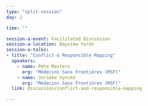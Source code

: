 ```yaml
---
type: "split-session"
day: 2

time: ""

session-a-event: Facilitated Discussion
session-a-location: Bayview Yards
session-a-talks:
- title: "Conflict & Responsible Mapping"
  speakers:
    - name: Pete Masters
      org: "Médecins Sans Frontières (MSF)"
    - name: Jorieke Vyncke
      org: "Médecins Sans Frontières (MSF)"
  link: discussion/conflict-and-responsible-mapping

---
```

